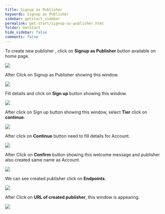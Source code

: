```yaml
---
title: Signup as Publisher
keywords: Signup as Publisher
sidebar: getstart_sidebar
permalink: get-start/signup-as-publisher.html
folder: GetStart
hide_sidebar: false
comments: false
---
```



To create new publisher , click on **Signup as Publisher** button available on home page.

![](/images/signupaspublisher.png)

After Click on Signup as Publisher showing this window.

![](/images/newusersignup.png)

Fill details and click on **Sign up** button showing this window.

![](/images/newusersignuppage.png)

After click on Sign up button showing this window, select **Tier** click on **continue**.

![](/images/accountcreatetier.png)

After click on **Continue** button need to fill details for Account.

![](/images/accountcreatedetails.png)

After Click on **Confirm** button showing this welcome message and publisher also created same name as Account.

![](/images/accountcreationmessage.png)

We can see created publisher click on **Endpoints**.

![](/images/endpoints.png)

After Click on **URL of created publisher**, this window is appearing.

![](/images/choosepublisher.png)


